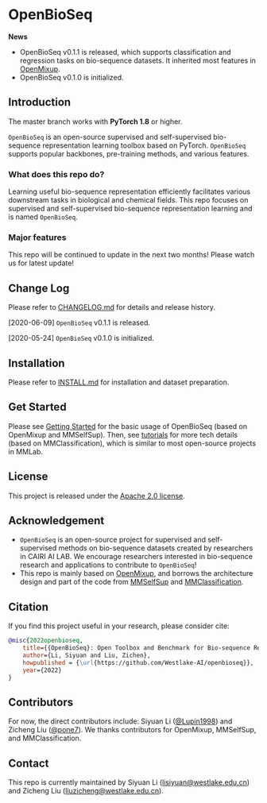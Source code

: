 # OpenBioSeq

**News**

* OpenBioSeq v0.1.1 is released, which supports classification and regression tasks on bio-sequence datasets. It inherited most features in [OpenMixup](https://github.com/Westlake-AI/openmixup).
* OpenBioSeq v0.1.0 is initialized.

## Introduction

The master branch works with **PyTorch 1.8** or higher.

`OpenBioSeq` is an open-source supervised and self-supervised bio-sequence representation learning toolbox based on PyTorch. `OpenBioSeq` supports popular backbones, pre-training methods, and various features.

### What does this repo do?

Learning useful bio-sequence representation efficiently facilitates various downstream tasks in biological and chemical fields. This repo focuses on supervised and self-supervised bio-sequence representation learning and is named `OpenBioSeq`.

### Major features

This repo will be continued to update in the next two months! Please watch us for latest update!

## Change Log

Please refer to [CHANGELOG.md](docs/CHANGELOG.md) for details and release history.

[2020-06-09] `OpenBioSeq` v0.1.1 is released.

[2020-05-24] `OpenBioSeq` v0.1.0 is initialized.

## Installation

Please refer to [INSTALL.md](docs/INSTALL.md) for installation and dataset preparation.

## Get Started

Please see [Getting Started](docs/GETTING_STARTED.md) for the basic usage of OpenBioSeq (based on OpenMixup and MMSelfSup).
Then, see [tutorials](docs/tutorials) for more tech details (based on MMClassification), which is similar to most open-source projects in MMLab.

## License

This project is released under the [Apache 2.0 license](LICENSE).

## Acknowledgement

- `OpenBioSeq` is an open-source project for supervised and self-supervised methods on bio-sequence datasets created by researchers in CAIRI AI LAB. We encourage researchers interested in bio-sequence research and applications to contribute to `OpenBioSeq`!
- This repo is mainly based on [OpenMixup](https://github.com/Westlake-AI/openmixup), and borrows the architecture design and part of the code from [MMSelfSup](https://github.com/open-mmlab/mmselfsup) and [MMClassification](https://github.com/open-mmlab/mmclassification).

## Citation

If you find this project useful in your research, please consider cite:

```BibTeX
@misc{2022openbioseq,
    title={{OpenBioSeq}: Open Toolbox and Benchmark for Bio-sequence Representation Learning},
    author={Li, Siyuan and Liu, Zichen},
    howpublished = {\url{https://github.com/Westlake-AI/openbioseq}},
    year={2022}
}
```

## Contributors

For now, the direct contributors include: Siyuan Li ([@Lupin1998](https://github.com/Lupin1998)) and Zicheng Liu ([@pone7](https://github.com/pone7)). We thanks contributors for OpenMixup, MMSelfSup, and MMClassification.

## Contact

This repo is currently maintained by Siyuan Li (lisiyuan@westlake.edu.cn) and Zicheng Liu (liuzicheng@westlake.edu.cn).
